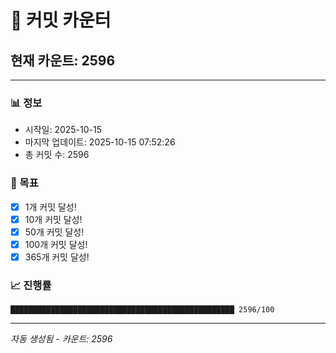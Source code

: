 # 🔢 커밋 카운터

## 현재 카운트: 2596

---

### 📊 정보
- 시작일: 2025-10-15
- 마지막 업데이트: 2025-10-15 07:52:26
- 총 커밋 수: 2596

### 🎯 목표
- [x] 1개 커밋 달성!
- [x] 10개 커밋 달성!
- [x] 50개 커밋 달성!
- [x] 100개 커밋 달성!
- [x] 365개 커밋 달성!

### 📈 진행률
```
██████████████████████████████████████████████████ 2596/100
```

---
*자동 생성됨 - 카운트: 2596*
